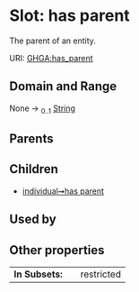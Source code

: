 
# Slot: has parent


The parent of an entity.

URI: [GHGA:has_parent](https://w3id.org/GHGA/has_parent)


## Domain and Range

None &#8594;  <sub>0..1</sub> [String](types/String.md)

## Parents


## Children

 *  [individual➞has parent](individual_has_parent.md)

## Used by


## Other properties

|  |  |  |
| --- | --- | --- |
| **In Subsets:** | | restricted |

